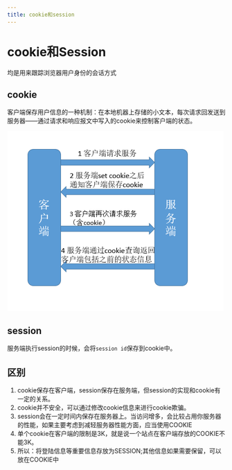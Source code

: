 ```yaml
---
title: cookie和session
---
```




# cookie和Session

均是用来跟踪浏览器用户身份的会话方式

## cookie

客户端保存用户信息的一种机制：在本地机器上存储的小文本，每次请求回发送到服务器——通过请求和响应报文中写入的cookie来控制客户端的状态。

![cookie请求状态](cookie和session/image-20221021113657015.png)

## session

服务端执行session的时候，会将`session id`保存到cookie中。

## 区别

1. cookie保存在客户端，session保存在服务端，但session的实现和cookie有一定的关系。
2. cookie并不安全，可以通过修改cookie信息来进行cookie欺骗。
3. session会在一定时间内保存在服务器上。当访问增多，会比较占用你服务器的性能，如果主要考虑到减轻服务器性能方面，应当使用COOKIE
4. 单个cookie在客户端的限制是3K，就是说一个站点在客户端存放的COOKIE不能3K。
5. 所以：将登陆信息等重要信息存放为SESSION;其他信息如果需要保留，可以放在COOKIE中